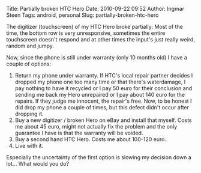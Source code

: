 Title: Partially broken HTC Hero
Date: 2010-09-22 09:52
Author: Ingmar Steen
Tags: android, personal
Slug: partially-broken-htc-hero

The digitizer (touchscreen) of my HTC Hero
broke partially: Most of the time, the bottom row is very unresponsive,
sometimes the entire touchscreen doesn't respond and at other times the
input's just really weird, random and jumpy.

Now, since the phone is still under warranty (only 10 months old) I have
a couple of options:

1. Return my phone under warranty. If HTC's local repair partner decides
I dropped my phone one too many time or that there's waterdamage, I pay
nothing to have it recycled or I pay 50 euro for their conclusion and
sending me back my Hero unrepaired or I pay about 140 euro for the
repairs. If they judge me innocent, the repair's free. Now, to be honest
I did drop my phone a couple of times, but this defect didn't occur
after dropping it.
2. Buy a new digitizer / broken Hero on eBay and install that myself.
Costs me about 45 euro, might not actually fix the problem and the only
guarantee I have is that the warranty will be voided.
3. Buy a second hand HTC Hero. Costs me about 100-120 euro.
4. Live with it.

Especially the uncertainty of the first option is slowing my decision
down a lot... What would you do?

